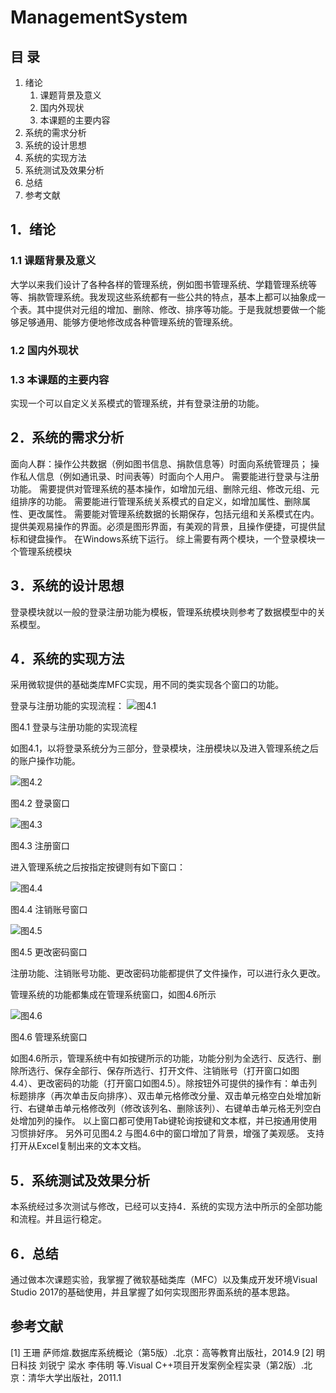 # ManagementSystem

 
## 目    录
1. 绪论
    1. 课题背景及意义
    2. 国内外现状
    3. 本课题的主要内容
2. 系统的需求分析
3. 系统的设计思想
4. 系统的实现方法
5. 系统测试及效果分析
6. 总结
7. 参考文献
 
## 1．绪论
### 1.1 课题背景及意义
大学以来我们设计了各种各样的管理系统，例如图书管理系统、学籍管理系统等等、捐款管理系统。我发现这些系统都有一些公共的特点，基本上都可以抽象成一个表。其中提供对元组的增加、删除、修改、排序等功能。于是我就想要做一个能够足够通用、能够方便地修改成各种管理系统的管理系统。
### 1.2 国内外现状
### 1.3 本课题的主要内容
实现一个可以自定义关系模式的管理系统，并有登录注册的功能。
## 2．系统的需求分析
面向人群：操作公共数据（例如图书信息、捐款信息等）时面向系统管理员；
操作私人信息（例如通讯录、时间表等）时面向个人用户。
需要能进行登录与注册功能。
需要提供对管理系统的基本操作，如增加元组、删除元组、修改元组、元组排序的功能。
需要能进行管理系统关系模式的自定义，如增加属性、删除属性、更改属性。
需要能对管理系统数据的长期保存，包括元组和关系模式在内。
提供美观易操作的界面。必须是图形界面，有美观的背景，且操作便捷，可提供鼠标和键盘操作。
在Windows系统下运行。
综上需要有两个模块，一个登录模块一个管理系统模块
 
## 3．系统的设计思想
登录模块就以一般的登录注册功能为模板，管理系统模块则参考了数据模型中的关系模型。
 
## 4．系统的实现方法
采用微软提供的基础类库MFC实现，用不同的类实现各个窗口的功能。

登录与注册功能的实现流程：
 ![图4.1](img/4.1.png)
 
图4.1 登录与注册功能的实现流程

如图4.1，以将登录系统分为三部分，登录模块，注册模块以及进入管理系统之后的账户操作功能。
 
![图4.2](img/4.2.png)

图4.2 登录窗口
 
![图4.3](img/4.3.png)

图4.3 注册窗口

进入管理系统之后按指定按键则有如下窗口：
 
![图4.4](img/4.4.png)

图4.4 注销账号窗口
 
![图4.5](img/4.5.png)

图4.5 更改密码窗口

注册功能、注销账号功能、更改密码功能都提供了文件操作，可以进行永久更改。

管理系统的功能都集成在管理系统窗口，如图4.6所示
 
![图4.6](img/4.6.png)

图4.6 管理系统窗口

如图4.6所示，管理系统中有如按键所示的功能，功能分别为全选行、反选行、删除所选行、保存全部行、保存所选行、打开文件、注销账号（打开窗口如图4.4）、更改密码的功能（打开窗口如图4.5）。除按钮外可提供的操作有：单击列标题排序（再次单击反向排序）、双击单元格修改分量、双击单元格空白处增加新行、右键单击单元格修改列（修改该列名、删除该列）、右键单击单元格无列空白处增加列的操作。
	 以上窗口都可使用Tab键轮询按键和文本框，并已按通用使用习惯排好序。
另外可见图4.2 与图4.6中的窗口增加了背景，增强了美观感。
支持打开从Excel复制出来的文本文档。

 

## 5．系统测试及效果分析
本系统经过多次测试与修改，已经可以支持4．系统的实现方法中所示的全部功能和流程。并且运行稳定。
 
## 6．总结
通过做本次课题实验，我掌握了微软基础类库（MFC）以及集成开发环境Visual Studio 2017的基础使用，并且掌握了如何实现图形界面系统的基本思路。
 
## 参考文献
[1]	王珊 萨师煊.数据库系统概论（第5版）.北京：高等教育出版社，2014.9
[2]	明日科技 刘锐宁 梁水 李伟明 等.Visual C++项目开发案例全程实录（第2版）.北京：清华大学出版社，2011.1

